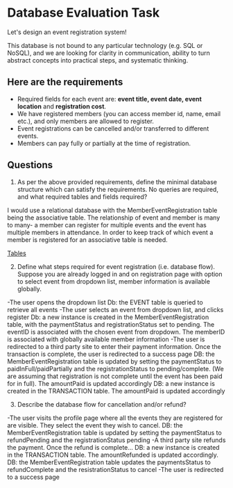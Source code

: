 # Database Evaluation Task

Let's design an event registration system! 

This database is not bound to any particular technology (e.g. SQL or NoSQL), and we are looking for clarity in communication, ability to turn abstract concepts into practical steps, and systematic thinking.

## Here are the requirements
- Required fields for each event are: **event title, event date, event location** and **registration cost**. 
- We have registered members (you can access member id, name, email etc.), and only members are allowed to register.
- Event registrations can be cancelled and/or transferred to different events. 
- Members can pay fully or partially at the time of registration.

## Questions
1. As per the above provided requirements, define the minimal database structure which can satisfy the requirements. No queries are required, and what required tables and fields required?

I would use a relational database with the MemberEventRegistration table being the associative table. The relationship of event and member is many to many- a member can register for multiple events and the event has multiple members in attendance. In order to keep track of which event a member is registered for an associative table is needed. 

[Tables](./MemberEvent-Db.png)
 
2. Define what steps required for event registration (i.e. database flow). Suppose you are already logged in and on registration page with option to select event from dropdown list, member information is available globally.

-The user opens the dropdown list
  Db: the EVENT table is queried to retrieve all events
-The user selects an event from dropdown list, and clicks register
  Db: a new instance is created in the MemberEventRegistration table, with the paymentStatus and registrationStatus set to pending. The eventID is associated with the chosen event from dropdown. The memberID is associated with globally available member information
-The user is redirected to a third party site to enter their payment information. Once the transaction is complete, the user is redirected to a success page
  DB: the MemberEventRegistration table is updated by setting the  paymentStatus to paidInFull/paidPartially and the registrationStatus to pending/complete. (We are assuming that registration is not complete until the event has been paid for in full). The amountPaid is updated accordingly
  DB: a new instance is created in the TRANSACTION table. The  amountPaid is updated accordingly

 
3. Describe the database flow for cancellation and/or refund?

-The user visits the profile page where all the events they are registered for are visible. They select the event they wish to cancel. 
  DB: the MemberEventRegistration table is updated by setting  the paymentStatus to refundPending and the registrationStatus pending
-A third party site refunds the payment. Once the refund is complete...
  DB: a new instance is created in the TRANSACTION table. The amountRefunded is updated accordingly. 
  DB: the MemberEventRegistration table updates the paymentsStatus to refundComplete and the resistrationStatus to cancel
-The user is redirected to a success page
